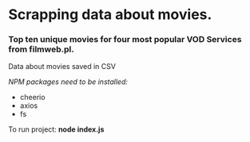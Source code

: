 # Scrapping data about movies.

### Top ten unique movies for four most popular VOD Services from filmweb.pl.

Data about movies saved in CSV

_NPM packages need to be installed:_

- cheerio
- axios
- fs

To run project: **node index.js**
